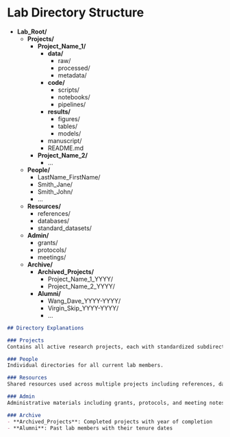 # Lab Directory Structure

* **Lab_Root/**
  * **Projects/**
    * **Project_Name_1/**
      * **data/**
        * raw/
        * processed/
        * metadata/
      * **code/**
        * scripts/
        * notebooks/
        * pipelines/
      * **results/**
        * figures/
        * tables/
        * models/
      * manuscript/
      * README.md
    * **Project_Name_2/**
      * ...
  * **People/**
    * LastName_FirstName/
    * Smith_Jane/
    * Smith_John/
    * ...
  * **Resources/**
    * references/
    * databases/
    * standard_datasets/
  * **Admin/**
    * grants/
    * protocols/
    * meetings/
  * **Archive/**
    * **Archived_Projects/**
      * Project_Name_1_YYYY/
      * Project_Name_2_YYYY/
    * **Alumni/**
      * Wang_Dave_YYYY-YYYY/
      * Virgin_Skip_YYYY-YYYY/
      * ...

```markdown
## Directory Explanations

### Projects
Contains all active research projects, each with standardized subdirectories for data, code, results, and documentation.

### People
Individual directories for all current lab members.

### Resources
Shared resources used across multiple projects including references, databases, and standard datasets.

### Admin
Administrative materials including grants, protocols, and meeting notes.

### Archive
- **Archived_Projects**: Completed projects with year of completion
- **Alumni**: Past lab members with their tenure dates


